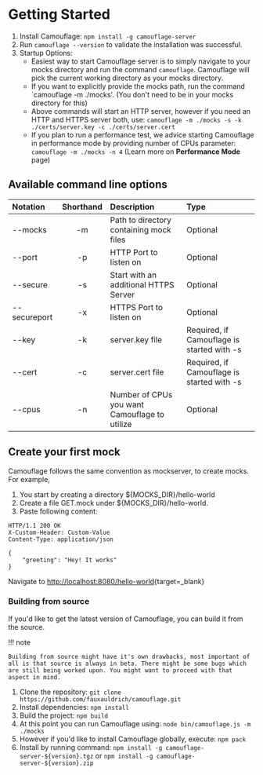 # Getting Started

1.  Install Camouflage: `npm install -g camouflage-server`
2.  Run `camouflage --version` to validate the installation was successful.
3.  Startup Options:
    - Easiest way to start Camouflage server is to simply navigate to your mocks directory and run the command `camouflage`. Camouflage will pick the current working directory as your mocks directory.
    - If you want to explicitly provide the mocks path, run the command `camouflage -m ./mocks'. (You don't need to be in your mocks directory for this)
    - Above commands will start an HTTP server, however if you need an HTTP and HTTPS server both, use: `camouflage -m ./mocks -s -k ./certs/server.key -c ./certs/server.cert`
    - If you plan to run a performance test, we advice starting Camouflage in performance mode by providing number of CPUs parameter: `camouflage -m ./mocks -n 4` (Learn more on **Performance Mode** page)

## Available command line options

| Notation     | Shorthand | Description                                   | Type                                       |
| :----------- | :-------: | :-------------------------------------------- | :----------------------------------------- |
| --mocks      |    -m     | Path to directory containing mock files       | Optional                                   |
| --port       |    -p     | HTTP Port to listen on                        | Optional                                   |
| --secure     |    -s     | Start with an additional HTTPS Server         | Optional                                   |
| --secureport |    -x     | HTTPS Port to listen on                       | Optional                                   |
| --key        |    -k     | server.key file                               | Required, if Camouflage is started with -s |
| --cert       |    -c     | server.cert file                              | Required, if Camouflage is started with -s |
| --cpus       |    -n     | Number of CPUs you want Camouflage to utilize | Optional                                   |

## Create your first mock

Camouflage follows the same convention as mockserver, to create mocks. For example,

1. You start by creating a directory ${MOCKS_DIR}/hello-world
2. Create a file GET.mock under ${MOCKS_DIR}/hello-world.
3. Paste following content:

```
HTTP/1.1 200 OK
X-Custom-Header: Custom-Value
Content-Type: application/json

{
    "greeting": "Hey! It works"
}
```

Navigate to [http://localhost:8080/hello-world](http://localhost:8080/hello-world){target=\_blank}

### Building from source

If you'd like to get the latest version of Camouflage, you can build it from the source.

!!! note

    Building from source might have it's own drawbacks, most important of all is that source is always in beta. There might be some bugs which are still being worked upon. You might want to proceed with that aspect in mind.

1. Clone the repository: `git clone https://github.com/fauxauldrich/camouflage.git`
2. Install dependencies: `npm install`
3. Build the project: `npm build`
4. At this point you can run Camouflage using: `node bin/camouflage.js -m ./mocks`
5. However if you'd like to install Camouflage globally, execute: `npm pack`
6. Install by running command: `npm install -g camouflage-server-${version}.tgz` or `npm install -g camouflage-server-${version}.zip`

